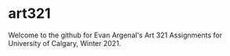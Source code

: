 # art321
Welcome to the github for Evan Argenal's Art 321 Assignments for University of Calgary, Winter 2021.